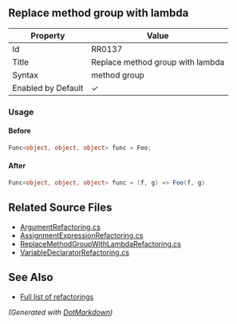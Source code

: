 ## Replace method group with lambda

| Property           | Value                            |
| ------------------ | -------------------------------- |
| Id                 | RR0137                           |
| Title              | Replace method group with lambda |
| Syntax             | method group                     |
| Enabled by Default | &#x2713;                         |

### Usage

#### Before

```csharp
Func<object, object, object> func = Foo;
```

#### After

```csharp
Func<object, object, object> func = (f, g) => Foo(f, g)
```

## Related Source Files

* [ArgumentRefactoring.cs](../../src/Refactorings/CSharp/Refactorings/ArgumentRefactoring.cs)
* [AssignmentExpressionRefactoring.cs](../../src/Refactorings/CSharp/Refactorings/AssignmentExpressionRefactoring.cs)
* [ReplaceMethodGroupWithLambdaRefactoring.cs](../../src/Refactorings/CSharp/Refactorings/ReplaceMethodGroupWithLambdaRefactoring.cs)
* [VariableDeclaratorRefactoring.cs](../../src/Refactorings/CSharp/Refactorings/VariableDeclaratorRefactoring.cs)

## See Also

* [Full list of refactorings](Refactorings.md)

*\(Generated with [DotMarkdown](http://github.com/JosefPihrt/DotMarkdown)\)*